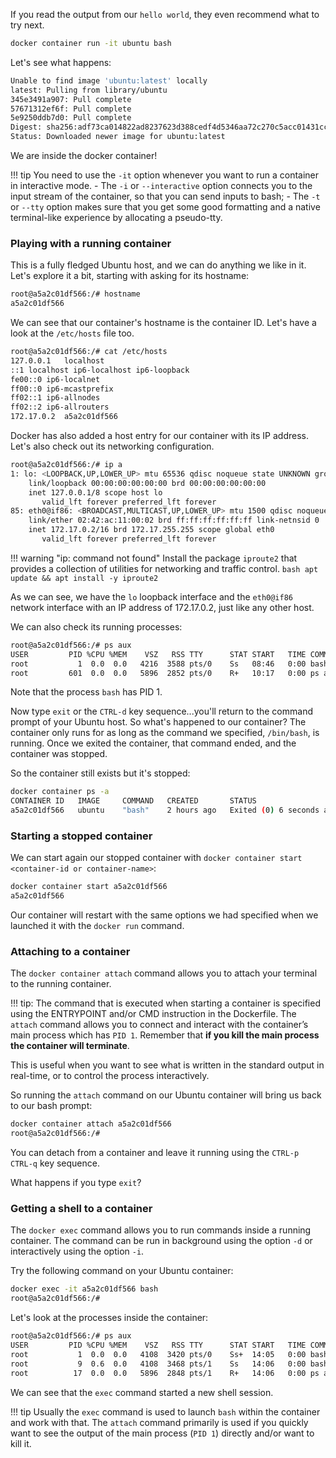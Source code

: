 If you read the output from our `hello world`, they even recommend what to try next.

```bash
docker container run -it ubuntu bash
```
Let's see what happens:

```bash
Unable to find image 'ubuntu:latest' locally
latest: Pulling from library/ubuntu
345e3491a907: Pull complete
57671312ef6f: Pull complete
5e9250ddb7d0: Pull complete
Digest: sha256:adf73ca014822ad8237623d388cedf4d5346aa72c270c5acc01431cc93e18e2d
Status: Downloaded newer image for ubuntu:latest
```

We are inside the docker container!

!!! tip
    You need to use the `-it` option whenever you want to run a container in interactive mode.
    - The `-i` or `--interactive` option connects you to the input stream of the container, so that you can send inputs to bash;
    - The `-t` or `--tty` option makes sure that you get some good formatting and a native terminal-like experience by allocating a pseudo-tty. 

### Playing with a running container 

This is a fully fledged Ubuntu host, and we can do anything we like in it. Let's explore it a bit, starting with asking for its hostname:

```bash
root@a5a2c01df566:/# hostname
a5a2c01df566
```

We can see that our container's hostname is the container ID. Let's have a look at the `/etc/hosts` file too.
```bash
root@a5a2c01df566:/# cat /etc/hosts
127.0.0.1	localhost
::1	localhost ip6-localhost ip6-loopback
fe00::0	ip6-localnet
ff00::0	ip6-mcastprefix
ff02::1	ip6-allnodes
ff02::2	ip6-allrouters
172.17.0.2	a5a2c01df566
```
Docker has also added a host entry for our container with its IP address. Let's also check out its networking configuration.

```bash
root@a5a2c01df566:/# ip a
1: lo: <LOOPBACK,UP,LOWER_UP> mtu 65536 qdisc noqueue state UNKNOWN group default qlen 1000
    link/loopback 00:00:00:00:00:00 brd 00:00:00:00:00:00
    inet 127.0.0.1/8 scope host lo
       valid_lft forever preferred_lft forever
85: eth0@if86: <BROADCAST,MULTICAST,UP,LOWER_UP> mtu 1500 qdisc noqueue state UP group default
    link/ether 02:42:ac:11:00:02 brd ff:ff:ff:ff:ff:ff link-netnsid 0
    inet 172.17.0.2/16 brd 172.17.255.255 scope global eth0
       valid_lft forever preferred_lft forever
```
!!! warning "ip: command not found"
    Install the package `iproute2` that provides a collection of utilities for networking and traffic control.
    ```bash
       apt update && apt install -y iproute2
    ```

As we can see, we have the `lo` loopback interface and the `eth0@if86` network interface with an IP address of 172.17.0.2, just like any other host. 

We can also check its running processes:

```bash
root@a5a2c01df566:/# ps aux
USER         PID %CPU %MEM    VSZ   RSS TTY      STAT START   TIME COMMAND
root           1  0.0  0.0   4216  3588 pts/0    Ss   08:46   0:00 bash
root         601  0.0  0.0   5896  2852 pts/0    R+   10:17   0:00 ps aux
```

Note that the process `bash` has PID 1. 

Now type `exit` or the `CTRL-d` key sequence...you'll return to the command prompt of your Ubuntu host. So what's happened to our container? 
The container only runs for as long as the command we specified, `/bin/bash`, is running. Once we exited the container, that command ended, and the container was stopped.

So the container still exists but it's stopped:
```bash
docker container ps -a
CONTAINER ID   IMAGE     COMMAND   CREATED       STATUS                     PORTS     NAMES
a5a2c01df566   ubuntu    "bash"    2 hours ago   Exited (0) 6 seconds ago             festive_cerf
```
### Starting a stopped container
We can start again our stopped container with `docker container start <container-id or container-name>`:

```bash
docker container start a5a2c01df566
a5a2c01df566
```
Our container will restart with the same options we had specified when we launched it with the `docker run` command.

### Attaching to a container

The `docker container attach` command allows you to attach your terminal to the running container. 

!!! tip:
    The command that is executed when starting a container is specified using the ENTRYPOINT and/or CMD instruction in the Dockerfile.
    The `attach` command allows you to connect and interact with the container’s main process which has `PID 1`.
    Remember that **if you kill the main process the container will terminate**.

This is useful when you want to see what is written in the standard output in real-time, or to control the process interactively.

So running the `attach` command on our Ubuntu container will bring us back to our bash prompt:
```bash
docker container attach a5a2c01df566
root@a5a2c01df566:/#
```

You can detach from a container and leave it running using the `CTRL-p CTRL-q` key sequence.

What happens if you type `exit`?

### Getting a shell to a container

The `docker exec` command allows you to run commands inside a running container.
The command can be run in background using the option `-d` or interactively using the option `-i`.

Try the following command on your Ubuntu container:

```bash 
docker exec -it a5a2c01df566 bash
root@a5a2c01df566:/#
```
Let's look at the processes inside the container:
```bash
root@a5a2c01df566:/# ps aux
USER         PID %CPU %MEM    VSZ   RSS TTY      STAT START   TIME COMMAND
root           1  0.0  0.0   4108  3420 pts/0    Ss+  14:05   0:00 bash
root           9  0.6  0.0   4108  3468 pts/1    Ss   14:06   0:00 bash
root          17  0.0  0.0   5896  2848 pts/1    R+   14:06   0:00 ps aux
```
We can see that the `exec` command started a new shell session. 








!!! tip
    Usually the `exec` command is used to launch `bash` within the container and work with that. 
    The `attach` command primarily is used if you quickly want to see the output of the main process (`PID 1`) directly and/or want to kill it.
    



